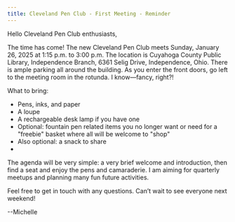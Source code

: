 ```yaml
---
title: Cleveland Pen Club - First Meeting - Reminder
---
```


Hello Cleveland Pen Club enthusiasts,

The time has come!
The new Cleveland Pen Club meets Sunday, January 26, 2025 at 1:15 p.m. to 3:00 p.m.
The location is Cuyahoga County Public Library, Independence Branch, 6361 Selig Drive, Independence, Ohio.
There is ample parking all around the building.
As you enter the front doors, go left to the meeting room in the rotunda.
I know—fancy, right?!  

What to bring:
* Pens, inks, and paper
* A loupe
* A rechargeable desk lamp if you have one
* Optional:  fountain pen related items you no longer want or need for a "freebie" basket where all will be welcome to "shop"  
* Also optional:  a snack to share
* 
The agenda will be very simple:
a very brief welcome and introduction, then find a seat and enjoy the pens and camaraderie.
I am aiming for quarterly meetups and planning many fun future activities.

Feel free to get in touch with any questions.
Can’t wait to see everyone next weekend!

--Michelle
